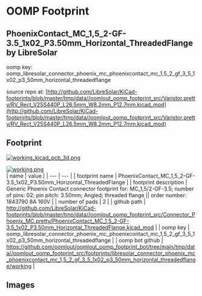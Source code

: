 # OOMP Footprint  
## PhoenixContact_MC_1,5_2-GF-3.5_1x02_P3.50mm_Horizontal_ThreadedFlange  by LibreSolar  
  
oomp key: oomp_libresolar_connector_phoenix_mc_phoenixcontact_mc_1,5_2_gf_3_5_1x02_p3_50mm_horizontal_threadedflange  
  
source repo at: [http://github.com/LibreSolar/KiCad-footprints/blob/master/tmp/data//oomlout_oomp_footprint_src/Varistor.pretty/RV_Rect_V25S440P_L26.5mm_W8.2mm_P12.7mm.kicad_mod](http://github.com/LibreSolar/KiCad-footprints/blob/master/tmp/data//oomlout_oomp_footprint_src/Varistor.pretty/RV_Rect_V25S440P_L26.5mm_W8.2mm_P12.7mm.kicad_mod)  
## Footprint  
  
[![working_kicad_pcb_3d.png](working_kicad_pcb_3d_600.png)](working_kicad_pcb_3d.png)  
  
[![working.png](working_600.png)](working.png)  
| name | value | 
| --- | --- | 
| footprint name | PhoenixContact_MC_1,5_2-GF-3.5_1x02_P3.50mm_Horizontal_ThreadedFlange | 
| footprint description | Generic Phoenix Contact connector footprint for: MC_1,5/2-GF-3.5; number of pins: 02; pin pitch: 3.50mm; Angled; threaded flange || order number: 1843790 8A 160V | 
| number of pads | 2 | 
| github path | http://github.com/LibreSolar/KiCad-footprints/blob/master/tmp/data//oomlout_oomp_footprint_src/Connector_Phoenix_MC.pretty/PhoenixContact_MC_1,5_2-GF-3.5_1x02_P3.50mm_Horizontal_ThreadedFlange.kicad_mod | 
| oomp key | oomp_libresolar_connector_phoenix_mc_phoenixcontact_mc_1,5_2_gf_3_5_1x02_p3_50mm_horizontal_threadedflange | 
| oomp bot github | https://github.com/oomlout/oomlout_oomp_footprint_bot/tree/main/tmp/data//oomlout_oomp_footprint_src/footprints/libresolar_connector_phoenix_mc_phoenixcontact_mc_1,5_2_gf_3_5_1x02_p3_50mm_horizontal_threadedflange/working | 
## Images  
